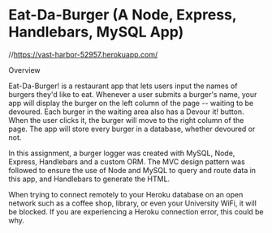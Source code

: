 # Eat-Da-Burger (A Node, Express, Handlebars, MySQL App)

//https://vast-harbor-52957.herokuapp.com/

Overview

Eat-Da-Burger! is a restaurant app that lets users input the names of burgers they'd like to eat. Whenever a user submits a burger's name, your app will display the burger on the left column of the page -- waiting to be devoured. Each burger in the waiting area also has a Devour it! button. When the user clicks it, the burger will move to the right column of the page. The app will store every burger in a database, whether devoured or not.

In this assignment, a burger logger was created with MySQL, Node, Express, Handlebars and a custom ORM. The MVC design pattern was followed to ensure the use of Node and MySQL to query and route data in this app, and Handlebars to generate the HTML.

When trying to connect remotely to your Heroku database on an open network such as a coffee shop, library, or even your University WiFi, it will be blocked. If you are experiencing a Heroku connection error, this could be why.
